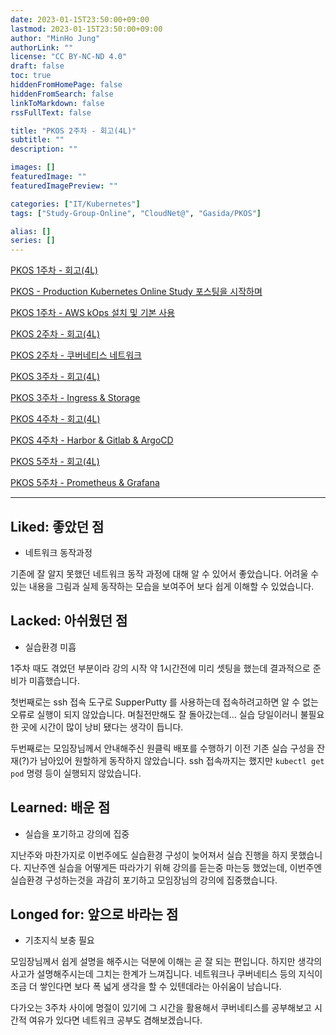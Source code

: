 ```yaml
---
date: 2023-01-15T23:50:00+09:00
lastmod: 2023-01-15T23:50:00+09:00
author: "MinHo Jung"
authorLink: ""
license: "CC BY-NC-ND 4.0"
draft: false
toc: true
hiddenFromHomePage: false
hiddenFromSearch: false
linkToMarkdown: false
rssFullText: false

title: "PKOS 2주차 - 회고(4L)"
subtitle: ""
description: ""

images: []
featuredImage: ""
featuredImagePreview: ""

categories: ["IT/Kubernetes"]
tags: ["Study-Group-Online", "CloudNet@", "Gasida/PKOS"]

alias: []
series: []
---
```


[PKOS 1주차 - 회고(4L)](../pkos_w1_4l)

[PKOS - Production Kubernetes Online Study 포스팅을 시작하며](../pkos_intro)

[PKOS 1주차 - AWS kOps 설치 및 기본 사용](../pkos_w1_hands-on)

[PKOS 2주차 - 회고(4L)](../pkos_w2_4l)

[PKOS 2주차 - 쿠버네티스 네트워크](../pkos_w2_hands-on)

[PKOS 3주차 - 회고(4L)](../pkos_w3_4l)

[PKOS 3주차 - Ingress & Storage](../pkos_w3_hands-on)

[PKOS 4주차 - 회고(4L)](../pkos_w4_4l)

[PKOS 4주차 - Harbor & Gitlab & ArgoCD](../pkos_w4_hands-on)

[PKOS 5주차 - 회고(4L)](../pkos_w5_4l)

[PKOS 5주차 - Prometheus & Grafana](../pkos_w5_hands-on)

---

## Liked: 좋았던 점
- 네트워크 동작과정

기존에 잘 알지 못했던 네트워크 동작 과정에 대해 알 수 있어서 좋았습니다.
어려울 수 있는 내용을 그림과 실제 동작하는 모습을 보여주어 보다 쉽게 이해할 수 있었습니다.


## Lacked: 아쉬웠던 점
- 실습환경 미흡

1주차 때도 겪었던 부분이라 강의 시작 약 1시간전에 미리 셋팅을 했는데 결과적으로 준비가 미흡했습니다.

첫번째로는 ssh 접속 도구로 SupperPutty 를 사용하는데 접속하려고하면 알 수 없는 오류로 실행이 되지 않았습니다. 며칠전만해도 잘 돌아갔는데... 실습 당일이러니 불필요한 곳에 시간이 많이 낭비 됐다는 생각이 듭니다.

두번째로는 모임장님께서 안내해주신 원클릭 배포를 수행하기 이전 기존 실습 구성을 잔재(?)가 남아있어 원할하게 동작하지 않았습니다. ssh 접속까지는 했지만 `kubectl get pod` 명령 등이 실행되지 않았습니다.


## Learned: 배운 점
- 실습을 포기하고 강의에 집중

지난주와 마찬가지로 이번주에도 실습환경 구성이 늦어져서 실습 진행을 하지 못했습니다.
지난주엔 실습을 어떻게든 따라가기 위해 강의를 듣는중 마는둥 했었는데, 이번주엔 실습환경 구성하는것을 과감히 포기하고 모임장님의 강의에 집중했습니다.


## Longed for: 앞으로 바라는 점
- 기초지식 보충 필요

모임장님께서 쉽게 설명을 해주시는 덕분에 이해는 곧 잘 되는 편입니다. 하지만 생각의 사고가 설명해주시는데 그치는 한계가 느껴집니다. 네트워크나 쿠버네티스 등의 지식이 조금 더 쌓인다면 보다 폭 넓게 생각을 할 수 있텐데라는 아쉬움이 남습니다.

다가오는 3주차 사이에 명절이 있기에 그 시간을 활용해서 쿠버네티스를 공부해보고 시간적 여유가 있다면 네트워크 공부도 겸해보겠습니다.

